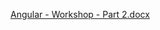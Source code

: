 [Angular - Workshop - Part 2.docx](https://github.com/TheStormWeaver/JSWeb/files/6872131/Angular.-.Workshop.-.Part.2.docx)
